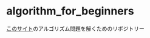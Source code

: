 # algorithm_for_beginners
[このサイト](https://tech.e3factory.com/programming/2941)のアルゴリズム問題を解くためのリポジトリー
